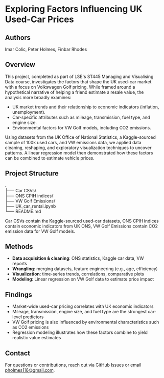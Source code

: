 # Exploring Factors Influencing UK Used-Car Prices

## Authors

Imar Colic, Peter Holmes, Finbar Rhodes

## Overview

This project, completed as part of LSE's ST445 Managing and Visualising Data course, investigates the factors that shape the UK used-car market with a focus on Volkswagen Golf pricing. While framed around a hypothetical narrative of helping a friend estimate a resale value, the analysis more broadly examines:
- UK market trends and their relationship to economic indicators (inflation, unemployment).
- Car-specific attributes such as mileage, transmission, fuel type, and engine size.
- Environmental factors for VW Golf models, including CO2 emissions.

Using datasets from the UK Office of National Statistics, a Kaggle-sourced sample of 100k used cars, and VW emissions data, we applied data cleaning, reshaping, and exploratory visualization techniques to uncover patterns. A linear regression model then demonstrated how these factors can be combined to estimate vehicle prices.

## Project Structure

.\
├── Car CSVs/\
├── ONS CPIH indices/\
├── VW Golf Emissions/\
├── UK_car_rental.ipynb\
└── README.md

Car CSVs contain the Kaggle-sourced used-car datasets, ONS CPIH indices contain economic indicators from UK ONS, VW Golf Emissions contain CO2 emission data for VW Golf models.

## Methods

- **Data acquisition & cleaning**: ONS statistics, Kaggle car data, VW reports
- **Wrangling**: merging datasets, feature engineering (e.g., age, efficiency)
- **Visualization**: time-series trends, correlations, comparative plots
- **Modeling**: Linear regression on VW Golf data to estimate price impact

## Findings

- Market-wide used-car pricing correlates with UK economic indicators
- Mileage, transmission, engine size, and fuel type are the strongest car-level predictors
- VW Golf pricing is also influenced by environmental characteristics such as CO2 emissions
- Regression modeling illustrates how these factors combine to yield realistic value estimates

## Contact

For questions or contributions, reach out via GitHub Issues or email pholmes116@gmail.com.
